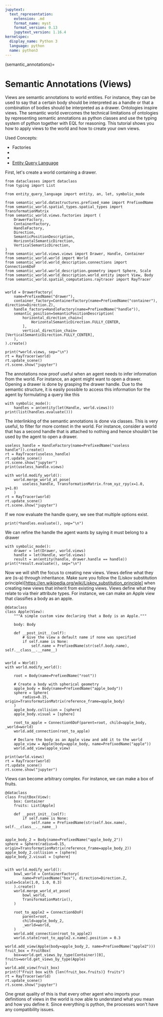 ```yaml
---
jupytext:
  text_representation:
    extension: .md
    format_name: myst
    format_version: 0.13
    jupytext_version: 1.16.4
kernelspec:
  display_name: Python 3
  language: python
  name: python3
---
```


(semantic_annotations)=
# Semantic Annotations (Views)

Views are semantic annotations to world entities.
For instance, they can be used to say that a certain body should be interpreted as a handle or that a combination of
bodies should be interpreted as a drawer.
Ontologies inspire views. The semantic world overcomes the technical limitations of ontologies by representing
semantic annotations as python classes and use the typing system of python together with EQL for reasoning.
This tutorial shows you how to apply views to the world and how to create your own views.

Used Concepts:
- Factories
- [](creating-custom-bodies)
- [](world-structure-manipulation)
- [Entity Query Language](https://abdelrhmanbassiouny.github.io/entity_query_language/intro.html)

First, let's create a world containing a drawer.

```{code-cell} ipython2
from dataclasses import dataclass
from typing import List

from entity_query_language import entity, an, let, symbolic_mode

from semantic_world.datastructures.prefixed_name import PrefixedName
from semantic_world.spatial_types.spatial_types import TransformationMatrix
from semantic_world.views.factories import (
    DrawerFactory,
    ContainerFactory,
    HandleFactory,
    Direction,
    SemanticPositionDescription,
    HorizontalSemanticDirection,
    VerticalSemanticDirection,
)
from semantic_world.views.views import Drawer, Handle, Container
from semantic_world.world import World
from semantic_world.world_description.connections import Connection6DoF
from semantic_world.world_description.geometry import Sphere, Scale
from semantic_world.world_description.world_entity import View, Body
from semantic_world.spatial_computations.raytracer import RayTracer


world = DrawerFactory(
    name=PrefixedName("drawer"),
    container_factory=ContainerFactory(name=PrefixedName("container"), direction=Direction.Z),
    handle_factory=HandleFactory(name=PrefixedName("handle")),
    semantic_position=SemanticPositionDescription(
        horizontal_direction_chain=[
            HorizontalSemanticDirection.FULLY_CENTER,
        ],
        vertical_direction_chain=[VerticalSemanticDirection.FULLY_CENTER],
    ),
).create()

print(*world.views, sep="\n")
rt = RayTracer(world)
rt.update_scene()
rt.scene.show("jupyter")
```

The annotations now proof useful when an agent needs to infer information from the world.
For instance, an agent might want to open a drawer. Opening a drawer is done by grasping the drawer handle.
Due to the semantic structure, it is easily possible to access this information for the agent by formulating a query like this

```{code-cell} ipython2
with symbolic_mode():
    handles = an(entity(let(Handle, world.views)))
print(list(handles.evaluate()))
```

The interlinking of the semantic annotations is done via classes. This is very useful, to filter for more context
in the world. For instance, consider a world that has a second handle that is attached to nothing and hence
shouldn't be used by the agent to open a drawer.


```{code-cell} ipython2
useless_handle = HandleFactory(name=PrefixedName("useless handle")).create()
rt = RayTracer(useless_handle)
rt.update_scene()
rt.scene.show("jupyter")
print(useless_handle.views)

with world.modify_world():
    world.merge_world_at_pose(
        useless_handle, TransformationMatrix.from_xyz_rpy(x=1.0, y=1.0)
    )
rt = RayTracer(world)
rt.update_scene()
rt.scene.show("jupyter")
```

If we now evaluate the handle query, we see that multiple options exist.

```{code-cell} ipython2
print(*handles.evaluate(), sep="\n")
```

We can refine the handle the agent wants by saying it must belong to a drawer

```{code-cell} ipython2
with symbolic_mode():
    drawer = let(Drawer, world.views)
    handle = let(Handle, world.views)
    result = an(entity(handle, drawer.handle == handle))
print(*result.evaluate(), sep="\n")
```

Now we will shift the focus to creating new views.
Views define what they are (is-a) through inheritance.
Make sure you follow the (Liskov substitution principle)[https://en.wikipedia.org/wiki/Liskov_substitution_principle] when creating new views that inherit from existing views.
Views define what they relate to via their attribute types.
For instance, we can make an Apple view that classifies a body as an apple.

```{code-cell} ipython2
@dataclass
class Apple(View):
    """A simple custom view declaring that a Body is an Apple."""

    body: Body

    def __post_init__(self):
        # Give the view a default name if none was specified
        if self.name is None:
            self.name = PrefixedName(str(self.body.name), self.__class__.__name__)


world = World()
with world.modify_world():

    root = Body(name=PrefixedName("root"))

    # Create a body with spherical geometry
    apple_body = Body(name=PrefixedName("apple_body"))
    sphere = Sphere(
        radius=0.15, origin=TransformationMatrix(reference_frame=apple_body)
    )
    apple_body.collision = [sphere]
    apple_body.visual = [sphere]

    root_to_apple = Connection6DoF(parent=root, child=apple_body, _world=world)
    world.add_connection(root_to_apple)

    # Declare the body as an Apple view and add it to the world
    apple_view = Apple(body=apple_body, name=PrefixedName("apple"))
    world.add_view(apple_view)

print(world.views)
rt = RayTracer(world)
rt.update_scene()
rt.scene.show("jupyter")
```

Views can become arbitrary complex. For instance, we can make a box of fruits.

```{code-cell} ipython2
@dataclass
class FruitBox(View):
    box: Container
    fruits: List[Apple]

    def __post_init__(self):
        if self.name is None:
            self.name = PrefixedName(str(self.box.name), self.__class__.__name__)


apple_body_2 = Body(name=PrefixedName("apple_body_2"))
sphere = Sphere(radius=0.15, origin=TransformationMatrix(reference_frame=apple_body_2))
apple_body_2.collision = [sphere]
apple_body_2.visual = [sphere]


with world.modify_world():
    bowl_world = ContainerFactory(
        name=PrefixedName("box"), direction=Direction.Z, scale=Scale(1.0, 1.0, 0.3)
    ).create()
    world.merge_world_at_pose(
        bowl_world,
        TransformationMatrix(),
    )

    root_to_apple2 = Connection6DoF(
        parent=root,
        child=apple_body_2,
        _world=world,
    )
    world.add_connection(root_to_apple2)
    world.state[root_to_apple2.x.name].position = 0.3

world.add_view(Apple(body=apple_body_2, name=PrefixedName("apple2")))
fruit_box = FruitBox(
    box=world.get_views_by_type(Container)[0], fruits=world.get_views_by_type(Apple)
)
world.add_view(fruit_box)
print(f"Fruit box with {len(fruit_box.fruits)} fruits")
rt = RayTracer(world)
rt.update_scene()
rt.scene.show("jupyter")
```

One great quality of this is that every other agent who imports your definitions of views in the world is now able
to understand what you mean and how you define it. Since everything is python, the processes won't have any compatibility
issues.
